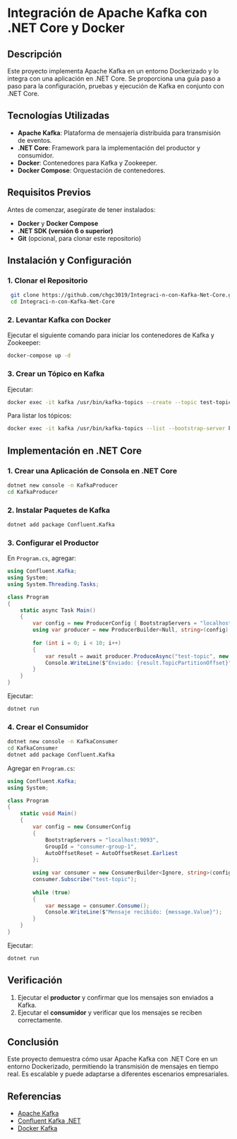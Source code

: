 # Integración de Apache Kafka con .NET Core y Docker

## Descripción
Este proyecto implementa Apache Kafka en un entorno Dockerizado y lo integra con una aplicación en .NET Core. Se proporciona una guía paso a paso para la configuración, pruebas y ejecución de Kafka en conjunto con .NET Core.

## Tecnologías Utilizadas
- **Apache Kafka**: Plataforma de mensajería distribuida para transmisión de eventos.
- **.NET Core**: Framework para la implementación del productor y consumidor.
- **Docker**: Contenedores para Kafka y Zookeeper.
- **Docker Compose**: Orquestación de contenedores.

## Requisitos Previos
Antes de comenzar, asegúrate de tener instalados:
- **Docker** y **Docker Compose**
- **.NET SDK (versión 6 o superior)**
- **Git** (opcional, para clonar este repositorio)

## Instalación y Configuración
### 1. Clonar el Repositorio
```sh
 git clone https://github.com/chgc3019/Integraci-n-con-Kafka-Net-Core.git
 cd Integraci-n-con-Kafka-Net-Core
```

### 2. Levantar Kafka con Docker
Ejecutar el siguiente comando para iniciar los contenedores de Kafka y Zookeeper:
```sh
docker-compose up -d
```

### 3. Crear un Tópico en Kafka
Ejecutar:
```sh
docker exec -it kafka /usr/bin/kafka-topics --create --topic test-topic --bootstrap-server kafka:9093 --partitions 1 --replication-factor 1
```
Para listar los tópicos:
```sh
docker exec -it kafka /usr/bin/kafka-topics --list --bootstrap-server kafka:9093
```

## Implementación en .NET Core
### 1. Crear una Aplicación de Consola en .NET Core
```sh
dotnet new console -n KafkaProducer
cd KafkaProducer
```

### 2. Instalar Paquetes de Kafka
```sh
dotnet add package Confluent.Kafka
```

### 3. Configurar el Productor
En `Program.cs`, agregar:
```csharp
using Confluent.Kafka;
using System;
using System.Threading.Tasks;

class Program
{
    static async Task Main()
    {
        var config = new ProducerConfig { BootstrapServers = "localhost:9093" };
        using var producer = new ProducerBuilder<Null, string>(config).Build();
        
        for (int i = 0; i < 10; i++)
        {
            var result = await producer.ProduceAsync("test-topic", new Message<Null, string> { Value = $"Mensaje {i}" });
            Console.WriteLine($"Enviado: {result.TopicPartitionOffset}");
        }
    }
}
```
Ejecutar:
```sh
dotnet run
```

### 4. Crear el Consumidor
```sh
dotnet new console -n KafkaConsumer
cd KafkaConsumer
dotnet add package Confluent.Kafka
```
Agregar en `Program.cs`:
```csharp
using Confluent.Kafka;
using System;

class Program
{
    static void Main()
    {
        var config = new ConsumerConfig
        {
            BootstrapServers = "localhost:9093",
            GroupId = "consumer-group-1",
            AutoOffsetReset = AutoOffsetReset.Earliest
        };
        
        using var consumer = new ConsumerBuilder<Ignore, string>(config).Build();
        consumer.Subscribe("test-topic");
        
        while (true)
        {
            var message = consumer.Consume();
            Console.WriteLine($"Mensaje recibido: {message.Value}");
        }
    }
}
```
Ejecutar:
```sh
dotnet run
```

## Verificación
1. Ejecutar el **productor** y confirmar que los mensajes son enviados a Kafka.
2. Ejecutar el **consumidor** y verificar que los mensajes se reciben correctamente.

## Conclusión
Este proyecto demuestra cómo usar Apache Kafka con .NET Core en un entorno Dockerizado, permitiendo la transmisión de mensajes en tiempo real. Es escalable y puede adaptarse a diferentes escenarios empresariales.

## Referencias
- [Apache Kafka](https://kafka.apache.org/)
- [Confluent Kafka .NET](https://github.com/confluentinc/confluent-kafka-dotnet)
- [Docker Kafka](https://hub.docker.com/r/confluentinc/cp-kafka/)

